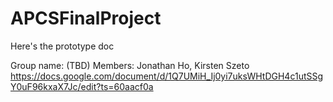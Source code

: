 # APCSFinalProject
Here's the prototype doc

Group name: (TBD)
Members: Jonathan Ho, Kirsten Szeto
https://docs.google.com/document/d/1Q7UMiH_Ij0yi7uksWHtDGH4c1utSSgY0uF96kxaX7Jc/edit?ts=60aacf0a
